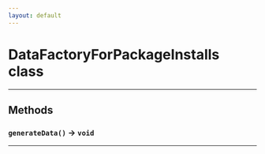 ```yaml
---
layout: default
---
```

# DataFactoryForPackageInstalls class
---
## Methods
### `generateData()` → `void`
---
